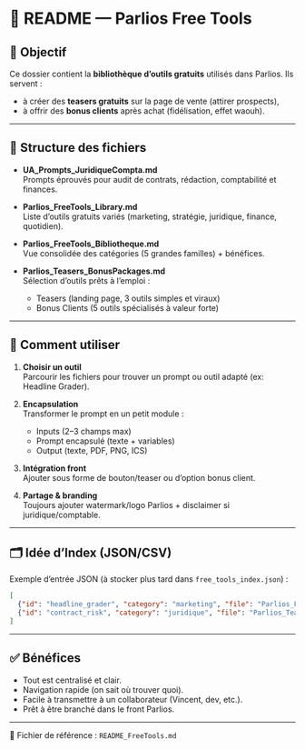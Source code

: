 # 📖 README — Parlios Free Tools

## 🎯 Objectif
Ce dossier contient la **bibliothèque d’outils gratuits** utilisés dans Parlios. Ils servent :
- à créer des **teasers gratuits** sur la page de vente (attirer prospects),
- à offrir des **bonus clients** après achat (fidélisation, effet waouh).

---

## 📂 Structure des fichiers

- **UA_Prompts_JuridiqueCompta.md**  
  Prompts éprouvés pour audit de contrats, rédaction, comptabilité et finances.

- **Parlios_FreeTools_Library.md**  
  Liste d’outils gratuits variés (marketing, stratégie, juridique, finance, quotidien).

- **Parlios_FreeTools_Bibliotheque.md**  
  Vue consolidée des catégories (5 grandes familles) + bénéfices.

- **Parlios_Teasers_BonusPackages.md**  
  Sélection d’outils prêts à l’emploi :
  - Teasers (landing page, 3 outils simples et viraux)
  - Bonus Clients (5 outils spécialisés à valeur forte)

---

## 🚀 Comment utiliser

1. **Choisir un outil**  
   Parcourir les fichiers pour trouver un prompt ou outil adapté (ex: Headline Grader).

2. **Encapsulation**  
   Transformer le prompt en un petit module :
   - Inputs (2–3 champs max)
   - Prompt encapsulé (texte + variables)
   - Output (texte, PDF, PNG, ICS)

3. **Intégration front**  
   Ajouter sous forme de bouton/teaser ou d’option bonus client.

4. **Partage & branding**  
   Toujours ajouter watermark/logo Parlios + disclaimer si juridique/comptable.

---

## 🗂️ Idée d’Index (JSON/CSV)
Exemple d’entrée JSON (à stocker plus tard dans `free_tools_index.json`) :
```json
[
  {"id": "headline_grader", "category": "marketing", "file": "Parlios_FreeTools_Library.md"},
  {"id": "contract_risk", "category": "juridique", "file": "Parlios_Teasers_BonusPackages.md"}
]
```

---

## ✅ Bénéfices
- Tout est centralisé et clair.
- Navigation rapide (on sait où trouver quoi).
- Facile à transmettre à un collaborateur (Vincent, dev, etc.).
- Prêt à être branché dans le front Parlios.

---

📌 Fichier de référence : `README_FreeTools.md`

